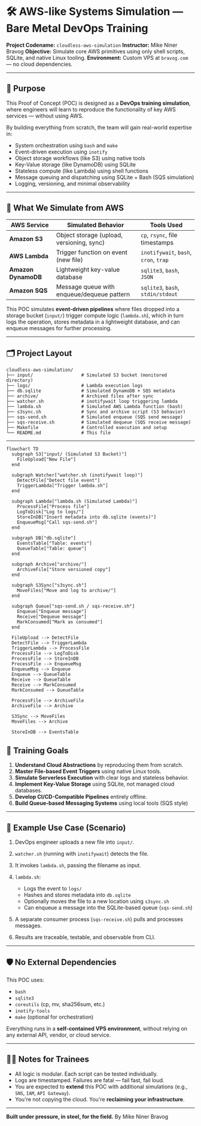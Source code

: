 # 🛠️ AWS-like Systems Simulation — Bare Metal DevOps Training

**Project Codename:** `cloudless-aws-simulation`
**Instructor:** Mike Niner Bravog
**Objective:** Simulate core AWS primitives using only shell scripts, SQLite, and native Linux tooling.
**Environment:** Custom VPS at `bravog.com` — no cloud dependencies.

---

## 🧭 Purpose

This Proof of Concept (POC) is designed as a **DevOps training simulation**, where engineers will learn to reproduce the functionality of key AWS services — without using AWS.

By building everything from scratch, the team will gain real-world expertise in:

* System orchestration using `bash` and `make`
* Event-driven execution using `inotify`
* Object storage workflows (like S3) using native tools
* Key-Value storage (like DynamoDB) using SQLite
* Stateless compute (like Lambda) using shell functions
* Message queuing and dispatching using SQLite + Bash (SQS simulation)
* Logging, versioning, and minimal observability

---

## 🔧 What We Simulate from AWS

| AWS Service         | Simulated Behavior                         | Tools Used                            |
| ------------------- | ------------------------------------------ | ------------------------------------- |
| **Amazon S3**       | Object storage (upload, versioning, sync)  | `cp`, `rsync`, file timestamps        |
| **AWS Lambda**      | Trigger function on event (new file)       | `inotifywait`, `bash`, `cron`, `trap` |
| **Amazon DynamoDB** | Lightweight key-value database             | `sqlite3`, `bash`, `JSON`             |
| **Amazon SQS**      | Message queue with enqueue/dequeue pattern | `sqlite3`, `bash`, `stdin/stdout`     |

This POC simulates **event-driven pipelines** where files dropped into a storage bucket (`input/`) trigger compute logic (`lambda.sh`), which in turn logs the operation, stores metadata in a lightweight database, and can enqueue messages for further processing.

---

## 🗂️ Project Layout

```
cloudless-aws-simulation/
├── input/                  # Simulated S3 bucket (monitored directory)
├── logs/                   # Lambda execution logs
├── db.sqlite               # Simulated DynamoDB + SQS metadata
├── archive/                # Archived files after sync
├── watcher.sh              # inotifywait loop triggering lambda
├── lambda.sh               # Simulated AWS Lambda function (bash)
├── s3sync.sh               # Sync and archive script (S3 behavior)
├── sqs-send.sh             # Simulated enqueue (SQS send message)
├── sqs-receive.sh          # Simulated dequeue (SQS receive message)
├── Makefile                # Controlled execution and setup
└── README.md               # This file
```

---

```mermaid
flowchart TD
  subgraph S3["input/ (Simulated S3 Bucket)"]
    FileUpload["New File"]
  end

  subgraph Watcher["watcher.sh (inotifywait loop)"]
    DetectFile["Detect file event"]
    TriggerLambda["Trigger lambda.sh"]
  end

  subgraph Lambda["lambda.sh (Simulated Lambda)"]
    ProcessFile["Process file"]
    LogToDisk["Log to logs/"]
    StoreInDB["Insert metadata into db.sqlite (events)"]
    EnqueueMsg["Call sqs-send.sh"]
  end

  subgraph DB["db.sqlite"]
    EventsTable["Table: events"]
    QueueTable["Table: queue"]
  end

  subgraph Archive["archive/"]
    ArchiveFile["Store versioned copy"]
  end

  subgraph S3Sync["s3sync.sh"]
    MoveFiles["Move and log to archive/"]
  end

  subgraph Queue["sqs-send.sh / sqs-receive.sh"]
    Enqueue["Enqueue message"]
    Receive["Dequeue message"]
    MarkConsumed["Mark as consumed"]
  end

  FileUpload --> DetectFile
  DetectFile --> TriggerLambda
  TriggerLambda --> ProcessFile
  ProcessFile --> LogToDisk
  ProcessFile --> StoreInDB
  ProcessFile --> EnqueueMsg
  EnqueueMsg --> Enqueue
  Enqueue --> QueueTable
  Receive --> QueueTable
  Receive --> MarkConsumed
  MarkConsumed --> QueueTable

  ProcessFile --> ArchiveFile
  ArchiveFile --> Archive

  S3Sync --> MoveFiles
  MoveFiles --> Archive

  StoreInDB --> EventsTable

```




## 🎯 Training Goals

1. **Understand Cloud Abstractions** by reproducing them from scratch.
2. **Master File-based Event Triggers** using native Linux tools.
3. **Simulate Serverless Execution** with clear logs and stateless behavior.
4. **Implement Key-Value Storage** using SQLite, not managed cloud databases.
5. **Develop CI/CD-Compatible Pipelines** entirely offline.
6. **Build Queue-based Messaging Systems** using local tools (SQS style)

---

## 🧪 Example Use Case (Scenario)

1. DevOps engineer uploads a new file into `input/`.
2. `watcher.sh` (running with `inotifywait`) detects the file.
3. It invokes `lambda.sh`, passing the filename as input.
4. `lambda.sh`:

   * Logs the event to `logs/`
   * Hashes and stores metadata into `db.sqlite`
   * Optionally moves the file to a new location using `s3sync.sh`
   * Can enqueue a message into the SQLite-based queue (`sqs-send.sh`)
5. A separate consumer process (`sqs-receive.sh`) pulls and processes messages.
6. Results are traceable, testable, and observable from CLI.

---

## 🛡️ No External Dependencies

This POC uses:

* `bash`
* `sqlite3`
* `coreutils` (cp, mv, sha256sum, etc.)
* `inotify-tools`
* `make` (optional for orchestration)

Everything runs in a **self-contained VPS environment**, without relying on any external API, vendor, or cloud service.

---

## 👨‍🏫 Notes for Trainees

* All logic is modular. Each script can be tested individually.
* Logs are timestamped. Failures are fatal — fail fast, fail loud.
* You are expected to **extend** this POC with additional simulations (e.g., `SNS`, `IAM`, `API Gateway`).
* You're not copying the cloud. You're **reclaiming your infrastructure**.

---

**Built under pressure, in steel, for the field.**
By Mike Niner Bravog
